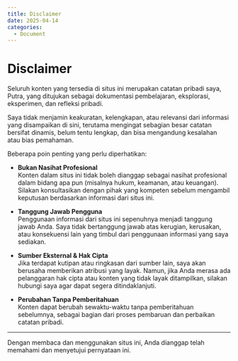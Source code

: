```yaml
---
title: Disclaimer
date: 2025-04-14
categories:
  - Document
---
```


# Disclaimer

Seluruh konten yang tersedia di situs ini merupakan catatan pribadi saya, Putra, yang ditujukan sebagai dokumentasi pembelajaran, eksplorasi, eksperimen, dan refleksi pribadi.

Saya tidak menjamin keakuratan, kelengkapan, atau relevansi dari informasi yang disampaikan di sini, terutama mengingat sebagian besar catatan bersifat dinamis, belum tentu lengkap, dan bisa mengandung kesalahan atau bias pemahaman.

Beberapa poin penting yang perlu diperhatikan:

- **Bukan Nasihat Profesional**  
  Konten dalam situs ini tidak boleh dianggap sebagai nasihat profesional dalam bidang apa pun (misalnya hukum, keamanan, atau keuangan). Silakan konsultasikan dengan pihak yang kompeten sebelum mengambil keputusan berdasarkan informasi dari situs ini.

- **Tanggung Jawab Pengguna**  
  Penggunaan informasi dari situs ini sepenuhnya menjadi tanggung jawab Anda. Saya tidak bertanggung jawab atas kerugian, kerusakan, atau konsekuensi lain yang timbul dari penggunaan informasi yang saya sediakan.

- **Sumber Eksternal & Hak Cipta**  
  Jika terdapat kutipan atau ringkasan dari sumber lain, saya akan berusaha memberikan atribusi yang layak. Namun, jika Anda merasa ada pelanggaran hak cipta atau konten yang tidak layak ditampilkan, silakan hubungi saya agar dapat segera ditindaklanjuti.

- **Perubahan Tanpa Pemberitahuan**  
  Konten dapat berubah sewaktu-waktu tanpa pemberitahuan sebelumnya, sebagai bagian dari proses pembaruan dan perbaikan catatan pribadi.

---

Dengan membaca dan menggunakan situs ini, Anda dianggap telah memahami dan menyetujui pernyataan ini.
